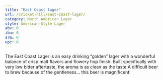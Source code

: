 ```yaml
---
title: "East Coast lager"
url: /cricket-hill/east-coast-lager/
category: North American Lager
style: American-Style Lager
abv: 0
ibu: 0
srm: 0
upc: 0
---
```

The East Coast Lager is an easy drinking “golden” lager with a wonderful balance of crisp malt flavors and flowery hop finish. Built specifically with very low bitter aftertaste, the aroma is as clean as the taste.A difficult beer to brew because of the gentleness… this beer is magnificent!
